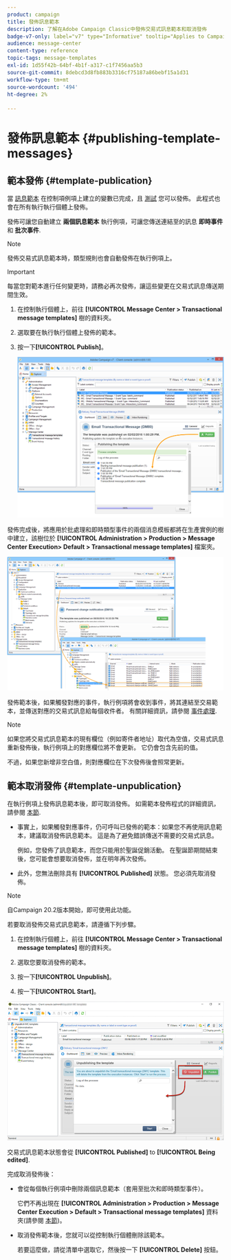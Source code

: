 ```yaml
---
product: campaign
title: 發佈訊息範本
description: 了解在Adobe Campaign Classic中發佈交易式訊息範本和取消發佈
badge-v7-only: label="v7" type="Informative" tooltip="Applies to Campaign Classic v7 only"
audience: message-center
content-type: reference
topic-tags: message-templates
exl-id: 1d55f42b-64bf-4b1f-a317-c1f7456aa5b3
source-git-commit: 8debcd3d8fb883b3316cf75187a86bebf15a1d31
workflow-type: tm+mt
source-wordcount: '494'
ht-degree: 2%

---
```


# 發佈訊息範本 {#publishing-template-messages}



## 範本發佈 {#template-publication}

當 [訊息範本](../../message-center/using/creating-the-message-template.md) 在控制項例項上建立的變數已完成，且 [測試](../../message-center/using/testing-message-templates.md) 您可以發佈。 此程式也會在所有執行執行個體上發佈。

發佈可讓您自動建立 **兩個訊息範本** 執行例項，可讓您傳送連結至的訊息 **即時事件** 和 **批次事件**.

>[!NOTE]
>
>發佈交易式訊息範本時，類型規則也會自動發佈在執行例項上。

>[!IMPORTANT]
>
>每當您對範本進行任何變更時，請務必再次發佈，讓這些變更在交易式訊息傳送期間生效。

1. 在控制執行個體上，前往 **[!UICONTROL Message Center > Transactional message templates]** 樹的資料夾。
1. 選取要在執行執行個體上發佈的範本。
1. 按一下&#x200B;**[!UICONTROL Publish]**。

   ![](assets/messagecenter_publish_model_008.png)

發佈完成後，將應用於批處理和即時類型事件的兩個消息模板都將在生產實例的樹中建立，該樹位於 **[!UICONTROL Administration > Production > Message Center Execution> Default > Transactional message templates]** 檔案夾。

![](assets/messagecenter_deployed_model_001.png)

發佈範本後，如果觸發對應的事件，執行例項將會收到事件，將其連結至交易範本，並傳送對應的交易式訊息給每個收件者。 有關詳細資訊，請參閱 [事件處理](../../message-center/using/about-event-processing.md).

>[!NOTE]
>
>如果您將交易式訊息範本的現有欄位（例如寄件者地址）取代為空值，交易式訊息重新發佈後，執行例項上的對應欄位將不會更新。 它仍會包含先前的值。
>
>不過，如果您新增非空白值，則對應欄位在下次發佈後會照常更新。

## 範本取消發佈 {#template-unpublication}

在執行例項上發佈訊息範本後，即可取消發佈。 如需範本發佈程式的詳細資訊，請參閱 [本節](#template-publication).

* 事實上，如果觸發對應事件，仍可呼叫已發佈的範本：如果您不再使用訊息範本，建議取消發佈訊息範本。 這是為了避免錯誤傳送不需要的交易式訊息。

   例如，您發佈了訊息範本，而您只能用於聖誕促銷活動。 在聖誕節期間結束後，您可能會想要取消發佈，並在明年再次發佈。

* 此外，您無法刪除具有 **[!UICONTROL Published]** 狀態。 您必須先取消發佈。

>[!NOTE]
>
>自Campaign 20.2版本開始，即可使用此功能。

若要取消發佈交易式訊息範本，請遵循下列步驟。

1. 在控制執行個體上，前往 **[!UICONTROL Message Center > Transactional message templates]** 樹的資料夾。
1. 選取您要取消發佈的範本。
1. 按一下&#x200B;**[!UICONTROL Unpublish]**。

   <!--1. Fill in the **[!UICONTROL Log of the process]** field.-->

1. 按一下&#x200B;**[!UICONTROL Start]**。

![](assets/message-center-unpublish.png)

交易式訊息範本狀態會從 **[!UICONTROL Published]** to **[!UICONTROL Being edited]**.

完成取消發佈後：

* 會從每個執行例項中刪除兩個訊息範本（套用至批次和即時類型事件）。

   它們不再出現在 **[!UICONTROL Administration > Production > Message Center Execution > Default > Transactional message templates]** 資料夾(請參閱 [本節](#template-publication))。

* 取消發佈範本後，您就可以從控制執行個體刪除該範本。

   若要這麼做，請從清單中選取它，然後按一下 **[!UICONTROL Delete]** 按鈕。

